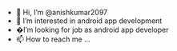 - 👋 Hi, I’m @anishkumar2097
- 👀 I’m interested in android app development
- �I’m looking for job as android app developer
- 📫 How to reach me ...

<!---
anishkumar2097/anishkumar2097 is a ✨ special ✨ repository because its `README.md` (this file) appears on your GitHub profile.
You can click the Preview link to take a look at your changes.
--->
